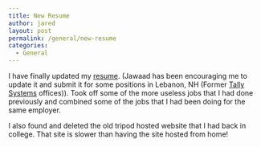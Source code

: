 ```yaml
---
title: New Resume
author: jared
layout: post
permalink: /general/new-resume
categories:
  - General
---
```

I have finally updated my [resume][1]. (Jawaad has been encouraging me to update it and submit it for some positions in Lebanon, NH (Former [Tally Systems][2] offices)). Took off some of the more useless jobs that I had done previously and combined some of the jobs that I had been doing for the same employer.

I also found and deleted the old tripod hosted website that I had back in college. That site is slower than having the site hosted from home!

 [1]: http://jared.ottleys.net/xtr-content/resume.html
 [2]: http://www.tallysystems.com/